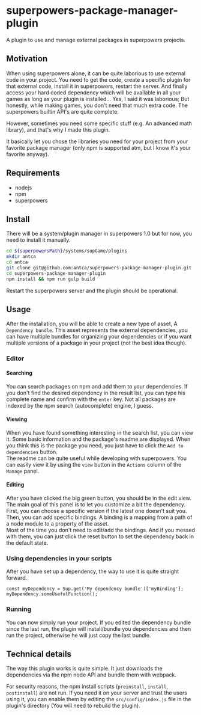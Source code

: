 # superpowers-package-manager-plugin

A plugin to use and manage external packages in superpowers projects.

## Motivation

When using superpowers alone, it can be quite laborious to use external code in your project.
You need to get the code, create a specific plugin for that external code, install it in superpowers, restart the server. And finally access your hard coded dependency which will be available in all your games as long as your plugin is installed...
Yes, I said it was laborious; But honestly, while making games, you don't need that much extra code. The superpowers builtin API's are quite complete.

However, sometimes you need some specific stuff (e.g. An advanced math library), and that's why I made this plugin.

It basically let you chose the libraries you need for your project from your favorite package manager (only npm is supported atm, but I know it's your favorite anyway).


## Requirements

- nodejs
- npm
- superpowers


## Install

There will be a system/plugin manager in superpowers 1.0 but for now, you need to install it manually.
```bash
cd ${superpowersPath}/systems/supGame/plugins
mkdir antca
cd antca
git clone git@github.com:antca/superpowers-package-manager-plugin.git
cd superpowers-package-manager-plugin
npm install && npm run gulp build
```

Restart the superpowers server and the plugin should be operational.


## Usage

After the installation, you will be able to create a new type of asset, A `Dependency bundle`.
This asset represents the external dependencies, you can have multiple bundles for organizing your dependencies or if you want multiple versions of a package in your project (not the best idea though).

### Editor

#### Searching

You can search packages on npm and add them to your dependencies. If you don't find the desired dependency in the result list, you can type his complete name and confirm with the `enter` key. Not all packages are indexed by the npm search (autocomplete) engine, I guess.


#### Viewing

When you have found something interesting in the search list, you can view it. Some basic information and the package's readme are displayed.
When you think this is the package you need, you just have to click the `Add to dependencies` button.  
The readme can be quite useful while developing with superpowers. You can easily view it by using the `view` button in the `Actions` column of the `Manage` panel.


#### Editing

After you have clicked the big green button, you should be in the edit view.
The main goal of this panel is to let you customize a bit the dependency.  
First, you can choose a specific version if the latest one doesn't suit you.  
Then, you can add specific bindings. A binding is a mapping from a path of a node module to a property of the asset.  
Most of the time you don't need to edit/add the bindings. And if you messed with them, you can just click the reset button to set the dependency back in the default state.


### Using dependencies in your scripts

After you have set up a dependency, the way to use it is quite straight forward.
```javacript
const myDependency = Sup.get('My dependency bundle')['myBinding'];
myDependency.someUsefulFunction();
```


### Running

You can now simply run your project. If you edited the dependency bundle since the last run, the plugin will install/bundle you dependencies and then run the project, otherwise he will just copy the last bundle.


## Technical details

The way this plugin works is quite simple. It just downloads the dependencies via the npm node API and bundle them with webpack.

For security reasons, the npm install scripts (`preinstall`, `install`, `postinstall`) are not run. If you need it on your server and trust the users using it, you can enable them by editing the `src/config/index.js` file in the plugin's directory (You will need to rebuild the plugin).
